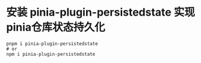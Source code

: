 # 安装 pinia-plugin-persistedstate 实现pinia仓库状态持久化

```shell
pnpm i pinia-plugin-persistedstate
# or
npm i pinia-plugin-persistedstate
```